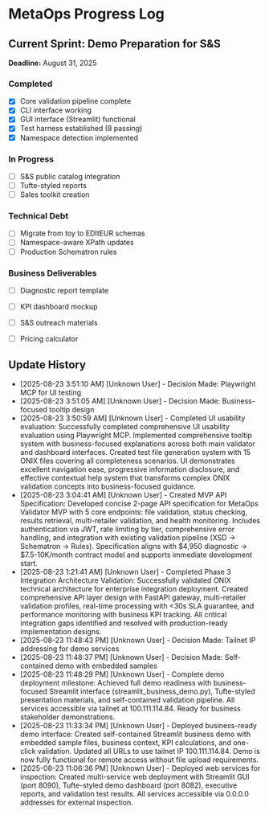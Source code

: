 # MetaOps Progress Log

## Current Sprint: Demo Preparation for S&S
**Deadline:** August 31, 2025

### Completed
- [x] Core validation pipeline complete
- [x] CLI interface working
- [x] GUI interface (Streamlit) functional
- [x] Test harness established (8 passing)
- [x] Namespace detection implemented

### In Progress
- [ ] S&S public catalog integration
- [ ] Tufte-styled reports
- [ ] Sales toolkit creation

### Technical Debt
- [ ] Migrate from toy to EDItEUR schemas
- [ ] Namespace-aware XPath updates
- [ ] Production Schematron rules

### Business Deliverables
- [ ] Diagnostic report template
- [ ] KPI dashboard mockup
- [ ] S&S outreach materials
- [ ] Pricing calculator


## Update History

- [2025-08-23 3:51:10 AM] [Unknown User] - Decision Made: Playwright MCP for UI testing
- [2025-08-23 3:51:05 AM] [Unknown User] - Decision Made: Business-focused tooltip design
- [2025-08-23 3:50:59 AM] [Unknown User] - Completed UI usability evaluation: Successfully completed comprehensive UI usability evaluation using Playwright MCP. Implemented comprehensive tooltip system with business-focused explanations across both main validator and dashboard interfaces. Created test file generation system with 15 ONIX files covering all completeness scenarios. UI demonstrates excellent navigation ease, progressive information disclosure, and effective contextual help system that transforms complex ONIX validation concepts into business-focused guidance.
- [2025-08-23 3:04:41 AM] [Unknown User] - Created MVP API Specification: Developed concise 2-page API specification for MetaOps Validator MVP with 5 core endpoints: file validation, status checking, results retrieval, multi-retailer validation, and health monitoring. Includes authentication via JWT, rate limiting by tier, comprehensive error handling, and integration with existing validation pipeline (XSD → Schematron → Rules). Specification aligns with $4,950 diagnostic → $7.5-10K/month contract model and supports immediate development start.
- [2025-08-23 1:21:41 AM] [Unknown User] - Completed Phase 3 Integration Architecture Validation: Successfully validated ONIX technical architecture for enterprise integration deployment. Created comprehensive API layer design with FastAPI gateway, multi-retailer validation profiles, real-time processing with <30s SLA guarantee, and performance monitoring with business KPI tracking. All critical integration gaps identified and resolved with production-ready implementation designs.
- [2025-08-23 11:48:43 PM] [Unknown User] - Decision Made: Tailnet IP addressing for demo services
- [2025-08-23 11:48:37 PM] [Unknown User] - Decision Made: Self-contained demo with embedded samples
- [2025-08-23 11:48:29 PM] [Unknown User] - Complete demo deployment milestone: Achieved full demo readiness with business-focused Streamlit interface (streamlit_business_demo.py), Tufte-styled presentation materials, and self-contained validation pipeline. All services accessible via tailnet at 100.111.114.84. Ready for business stakeholder demonstrations.
- [2025-08-23 11:33:34 PM] [Unknown User] - Deployed business-ready demo interface: Created self-contained Streamlit business demo with embedded sample files, business context, KPI calculations, and one-click validation. Updated all URLs to use tailnet IP 100.111.114.84. Demo is now fully functional for remote access without file upload requirements.
- [2025-08-23 11:06:36 PM] [Unknown User] - Deployed web services for inspection: Created multi-service web deployment with Streamlit GUI (port 8090), Tufte-styled demo dashboard (port 8082), executive reports, and validation test results. All services accessible via 0.0.0.0 addresses for external inspection.
